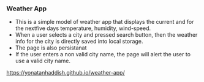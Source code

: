 ### Weather App
* This is a simple model of weather app that displays the current and for the nextfive days temperature, humidity, wind-speed. 
* When a user selects a city and pressed search button, then the weather info for the city is directly saved into local storage. 
* The page is also persistanat
* If the user enters a non valid city name, the page will alert the user to use a valid city name. 

https://yonatanhaddish.github.io/weather-app/